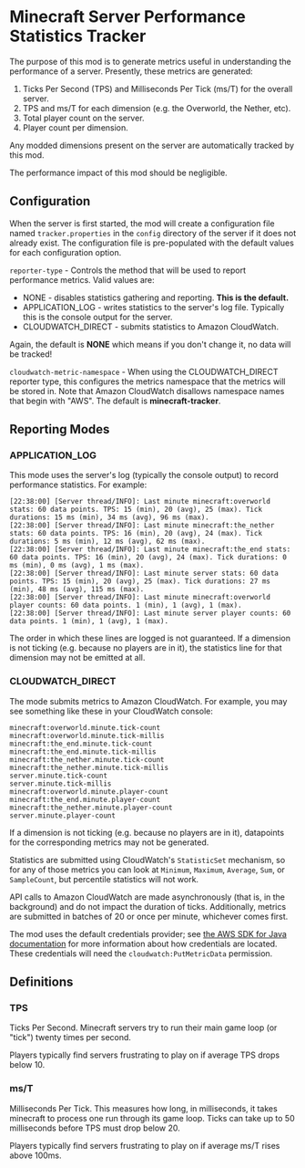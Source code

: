 # Minecraft Server Performance Statistics Tracker

The purpose of this mod is to generate metrics useful in understanding the performance of a server. Presently, these metrics are generated:

1. Ticks Per Second (TPS) and Milliseconds Per Tick (ms/T) for the overall server.
2. TPS and ms/T for each dimension (e.g. the Overworld, the Nether, etc).
3. Total player count on the server.
4. Player count per dimension.

Any modded dimensions present on the server are automatically tracked by this mod.

The performance impact of this mod should be negligible.

## Configuration

When the server is first started, the mod will create a configuration file named `tracker.properties` in the `config` directory of the server if it does not already exist. The configuration file is pre-populated with the default values for each configuration option.

`reporter-type` - Controls the method that will be used to report performance metrics. Valid values are:
* NONE - disables statistics gathering and reporting. **This is the default.**
* APPLICATION_LOG - writes statistics to the server's log file. Typically this is the console output for the server.
* CLOUDWATCH_DIRECT - submits statistics to Amazon CloudWatch.

Again, the default is **NONE** which means if you don't change it, no data will be tracked!

`cloudwatch-metric-namespace` - When using the CLOUDWATCH_DIRECT reporter type, this configures the metrics namespace that the metrics will be stored in. Note that Amazon CloudWatch disallows namespace names that begin with "AWS". The default is **minecraft-tracker**.

## Reporting Modes

### APPLICATION_LOG

This mode uses the server's log (typically the console output) to record performance statistics. For example:

```
[22:38:00] [Server thread/INFO]: Last minute minecraft:overworld stats: 60 data points. TPS: 15 (min), 20 (avg), 25 (max). Tick durations: 15 ms (min), 34 ms (avg), 96 ms (max).
[22:38:00] [Server thread/INFO]: Last minute minecraft:the_nether stats: 60 data points. TPS: 16 (min), 20 (avg), 24 (max). Tick durations: 5 ms (min), 12 ms (avg), 62 ms (max).
[22:38:00] [Server thread/INFO]: Last minute minecraft:the_end stats: 60 data points. TPS: 16 (min), 20 (avg), 24 (max). Tick durations: 0 ms (min), 0 ms (avg), 1 ms (max).
[22:38:00] [Server thread/INFO]: Last minute server stats: 60 data points. TPS: 15 (min), 20 (avg), 25 (max). Tick durations: 27 ms (min), 48 ms (avg), 115 ms (max).
[22:38:00] [Server thread/INFO]: Last minute minecraft:overworld player counts: 60 data points. 1 (min), 1 (avg), 1 (max).
[22:38:00] [Server thread/INFO]: Last minute server player counts: 60 data points. 1 (min), 1 (avg), 1 (max).
```

The order in which these lines are logged is not guaranteed. If a dimension is not ticking (e.g. because no players are in it), the statistics line for that dimension may not be emitted at all.

### CLOUDWATCH_DIRECT

The mode submits metrics to Amazon CloudWatch. For example, you may see something like these in your CloudWatch console:

```
minecraft:overworld.minute.tick-count
minecraft:overworld.minute.tick-millis
minecraft:the_end.minute.tick-count
minecraft:the_end.minute.tick-millis
minecraft:the_nether.minute.tick-count
minecraft:the_nether.minute.tick-millis
server.minute.tick-count
server.minute.tick-millis
minecraft:overworld.minute.player-count
minecraft:the_end.minute.player-count
minecraft:the_nether.minute.player-count
server.minute.player-count
```

If a dimension is not ticking (e.g. because no players are in it), datapoints for the corresponding metrics may not be generated.

Statistics are submitted using CloudWatch's `StatisticSet` mechanism, so for any of those metrics you can look at `Minimum`, `Maximum`, `Average`, `Sum`, or `SampleCount`, but percentile statistics will not work.

API calls to Amazon CloudWatch are made asynchronously (that is, in the background) and do not impact the duration of ticks. Additionally, metrics are submitted in batches of 20 or once per minute, whichever comes first.

The mod uses the default credentials provider; see [the AWS SDK for Java documentation](https://docs.aws.amazon.com/sdk-for-java/latest/developer-guide/credentials.html#credentials-chain) for more information about how credentials are located. These credentials will need the `cloudwatch:PutMetricData` permission.


## Definitions

### TPS
Ticks Per Second. Minecraft servers try to run their main game loop (or "tick") twenty times per second.

Players typically find servers frustrating to play on if average TPS drops below 10.

### ms/T
Milliseconds Per Tick. This measures how long, in milliseconds, it takes minecraft to process one run through its game loop. Ticks can take up to 50 milliseconds before TPS must drop below 20.

Players typically find servers frustrating to play on if average ms/T rises above 100ms.

